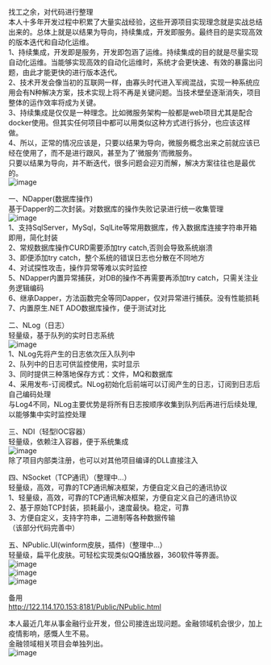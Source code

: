  找工之余，对代码进行整理  
 本人十多年开发过程中积累了大量实战经验，这些开源项目实现理念就是实战总结出来的。总体上就是以结果为导向，持续集成，开发即服务。最终目的是实现高效的版本迭代和自动化运维。  
 1、持续集成，开发即是服务，开发即包涵了运维。持续集成的目的就是尽量实现自动化运维。当能够实现高效的自动化运维时，系统才会更快速、有效的暴露出问题，由此才能更快的进行版本迭代。   
 2、技术开发会像当初的互联网一样，由寡头时代进入军阀混战，实现一种系统应用会有N种解决方案，技术实现上将不再是关键问题。当技术壁垒逐渐消失，项目整体的运作效率将成为关键。   
 3、持续集成是仅仅是一种理念。比如微服务架构一般都是web项目尤其是配合docker使用。但其实任何项目中都可以用类似这种方式进行拆分，也应该这样做。  
 4、所以，正常的情况应该是，只要以结果为导向，微服务概念出来之前就应该已经在使用了，而不是进行跟风，甚至为了'微服务'而微服务。   
 只要以结果为导向，并不断迭代，很多问题会迎刃而解，解决方案往往也是最优的。  
![image](http://122.114.170.153:8181/Public/images/NPublic.png)

一、NDapper(数据库操作)  
 基于Dapper的二次封装。对数据库的操作失败记录进行统一收集管理  
![image](http://122.114.170.153:8181/Public/images/NDapper.png)  
1、支持SqlServer，MySql，SqlLite等常用数据库，传入数据库连接字符串开箱即用，简化封装  
2、常规数据库操作CURD需要添加try catch,否则会导致系统崩溃  
3、即便添加try catch，整个系统的错误日志也分散在不同地方  
4、对试探性攻击，操作异常等难以实时监控  
5、NDapper内置异常捕获，对DB的操作不再需要再添加try catch，只需关注业务逻辑编码  
6、继承Dapper，方法函数完全等同Dapper，仅对异常进行捕获。没有性能损耗  
7、内置原生.NET ADO数据库操作，便于测试对比  


二、NLog（日志）  
轻量级，基于队列的实时日志系统  
 ![image](http://122.114.170.153:8181/Public/images/NLog.png)  
1、NLog先将产生的日志依次压入队列中  
2、队列中的日志可供监控使用，实时显示  
3、同时提供三种落地保存方式：文件，MQ和数据库  
4、采用发布-订阅模式。NLog初始化后前端可以订阅产生的日志，订阅到日志后自己编码处理  
与Log4不同，NLog主要优势是将所有日志按顺序收集到队列后再进行后续处理,以能够集中实时监控处理  


三、NDI（轻型IOC容器）  
轻量级，依赖注入容器，便于系统集成  
 ![image](http://122.114.170.153:8181/Public/images/NDI2.png)  
除了项目内部类注册，也可以对其他项目编译的DLL直接注入  

四、NSocket（TCP通讯）（整理中...）  
 轻量级，高效，可靠的TCP通讯解决框架，方便自定义自己的通讯协议  
1、轻量级，高效，可靠的TCP通讯解决框架，方便自定义自己的通讯协议  
2、基于原始TCP封装，损耗最小，速度最快。稳定，可靠  
3、方便自定义，支持字符串，二进制等各种数据传输  
（该部分代码完善中）  

五、NPublic.UI(winform皮肤，插件)（整理中...）  
轻量级，扁平化皮肤。可轻松实现类似QQ播放器，360软件等界面。  
 ![image](http://122.114.170.153:8181/Public/images/f1.png)  
 ![image](http://122.114.170.153:8181/Public/images/f2.png)  
 ![image](http://122.114.170.153:8181/Public/images/f3.png)  

备用  
http://122.114.170.153:8181/Public/NPublic.html  

本人最近几年从事金融行业开发，但公司接连出现问题。金融领域机会很少，加上疫情影响，感慨人生不易。  
金融领域相关项目会单独列出。  
 ![image](http://122.114.170.153:8181/Public/images/qh.png)  

